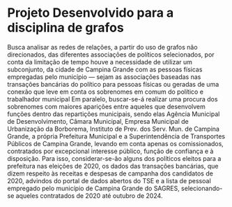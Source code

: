 # Projeto Desenvolvido para a disciplina de grafos

Busca analisar as redes de relações, a partir do uso de grafos não direcionados, das
diferentes associações de políticos selecionados, por conta da limitação de tempo
houve a necessidade de utilizar um subconjunto, da cidade de Campina Grande
com as pessoas físicas empregadas pelo município — sejam as associações
baseadas nas transações bancárias do político para pessoas físicas ou geradas de
uma conexão que leve em conta os sobrenomes em comum do político e
trabalhador municipal Em paralelo, buscar-se-á realizar uma procura dos
sobrenomes com maiores aparições entre aqueles que desenvolvem funções dentro
das repartições municipais, sendo elas Agência Municipal de Desenvolvimento,
Câmara Municipal, Empresa Municipal de Urbanização da Borborema, Instituto de
Prev. dos Serv. Mun. de Campina Grande, a própria Prefeitura Municipal e a
Superintendência de Transportes Públicos de Campina Grande, levando em conta
apenas os comissionados, contratados por excepcional interesse público, função de
confiança e à disposição. Para isso, considerar-se-ão alguns dos políticos eleitos
para a prefeitura nas eleições de 2020, os dados das transações bancárias, que
dizem respeito às receitas e despesas de campanha dos candidatos de 2020,
advindos do portal de dados abertos do TSE e a lista de pessoal empregado pelo
município de Campina Grande do SAGRES, selecionando-se aqueles contratados
de 2020 até outubro de 2024.

